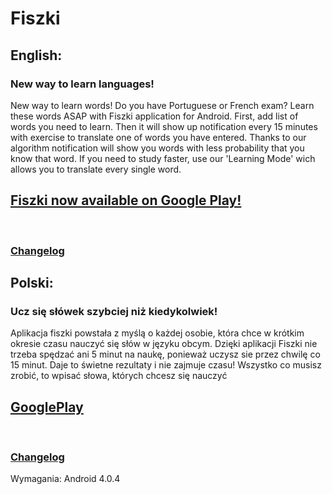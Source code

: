 <h1>Fiszki</h1>
<h2>English:</h2>
<h3>New way to learn languages!</h3>
<p>New way to learn words!
Do you have Portuguese or French exam? Learn these words ASAP with Fiszki application for Android.
First, add list of words you need to learn. Then it will show up notification every 15 minutes with exercise to translate one of words you have entered.
Thanks to our algorithm notification will show you words with less probability that you know that word.
If you need to study faster, use our 'Learning Mode' wich allows you to translate every single word.</p>

<h2><a href="https://play.google.com/store/apps/details?id=eu.qm.fiszki">Fiszki now available on Google Play!</a></h2>
<br>
<h3><a href="/changelog_en.txt">Changelog<a></h3>

<h2>Polski:</h2>
<h3>Ucz się słówek szybciej niż kiedykolwiek!</h3>
<p>Aplikacja fiszki powstała z myślą o każdej osobie, która chce w krótkim okresie czasu nauczyć się słów w języku obcym.
Dzięki aplikacji Fiszki nie trzeba spędzać ani 5 minut na naukę, ponieważ uczysz sie przez chwilę co 15 minut.
Daje to świetne rezultaty i nie zajmuje czasu! 
Wszystko co musisz zrobić, to wpisać słowa, których chcesz się nauczyć</p>

<h2><a href="https://play.google.com/store/apps/details?id=eu.qm.fiszki">GooglePlay</a></h2>
<br>
<h3><a href="/changelog_pl.md">Changelog<a></h3>

Wymagania: Android 4.0.4